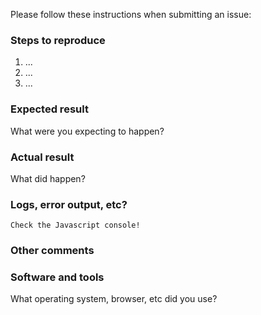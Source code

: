 Please follow these instructions when submitting an issue:

### Steps to reproduce

1. ...
2. ...
3. ...

### Expected result

What were you expecting to happen?

### Actual result

What did happen?

### Logs, error output, etc?

```
Check the Javascript console!
```

### Other comments

### Software and tools

What operating system, browser, etc did you use?
